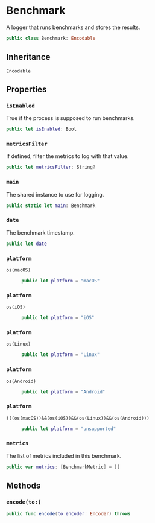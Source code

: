 # Benchmark

A logger that runs benchmarks and stores the results.

``` swift
public class Benchmark: Encodable 
```

## Inheritance

`Encodable`

## Properties

### `isEnabled`

True if the process is supposed to run benchmarks.

``` swift
public let isEnabled: Bool
```

### `metricsFilter`

If defined, filter the metrics to log with that value.

``` swift
public let metricsFilter: String?
```

### `main`

The shared instance to use for logging.

``` swift
public static let main: Benchmark 
```

### `date`

The benchmark timestamp.

``` swift
public let date 
```

### `platform`

<dl>
<dt><code>os(macOS)</code></dt>
<dd>

``` swift
public let platform = "macOS"
```

</dd>
</dl>

### `platform`

<dl>
<dt><code>os(iOS)</code></dt>
<dd>

``` swift
public let platform = "iOS"
```

</dd>
</dl>

### `platform`

<dl>
<dt><code>os(Linux)</code></dt>
<dd>

``` swift
public let platform = "Linux"
```

</dd>
</dl>

### `platform`

<dl>
<dt><code>os(Android)</code></dt>
<dd>

``` swift
public let platform = "Android"
```

</dd>
</dl>

### `platform`

<dl>
<dt><code>!((os(macOS))&&(os(iOS))&&(os(Linux))&&(os(Android)))</code></dt>
<dd>

``` swift
public let platform = "unsupported"
```

</dd>
</dl>

### `metrics`

The list of metrics included in this benchmark.

``` swift
public var metrics: [BenchmarkMetric] = []
```

## Methods

### `encode(to:)`

``` swift
public func encode(to encoder: Encoder) throws 
```
